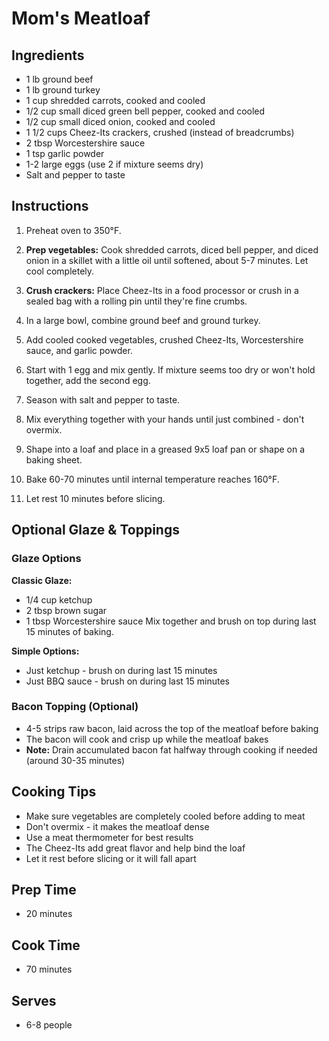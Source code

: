# Mom's Meatloaf

## Ingredients

- 1 lb ground beef
- 1 lb ground turkey
- 1 cup shredded carrots, cooked and cooled
- 1/2 cup small diced green bell pepper, cooked and cooled
- 1/2 cup small diced onion, cooked and cooled
- 1 1/2 cups Cheez-Its crackers, crushed (instead of breadcrumbs)
- 2 tbsp Worcestershire sauce
- 1 tsp garlic powder
- 1-2 large eggs (use 2 if mixture seems dry)
- Salt and pepper to taste

## Instructions

1. Preheat oven to 350°F.

2. **Prep vegetables:** Cook shredded carrots, diced bell pepper, and diced onion in a skillet with a little oil until softened, about 5-7 minutes. Let cool completely.

3. **Crush crackers:** Place Cheez-Its in a food processor or crush in a sealed bag with a rolling pin until they're fine crumbs.

4. In a large bowl, combine ground beef and ground turkey.

5. Add cooled cooked vegetables, crushed Cheez-Its, Worcestershire sauce, and garlic powder.

6. Start with 1 egg and mix gently. If mixture seems too dry or won't hold together, add the second egg.

7. Season with salt and pepper to taste.

8. Mix everything together with your hands until just combined - don't overmix.

9. Shape into a loaf and place in a greased 9x5 loaf pan or shape on a baking sheet.

10. Bake 60-70 minutes until internal temperature reaches 160°F.

11. Let rest 10 minutes before slicing.

## Optional Glaze & Toppings

### Glaze Options
**Classic Glaze:**
- 1/4 cup ketchup
- 2 tbsp brown sugar
- 1 tbsp Worcestershire sauce
Mix together and brush on top during last 15 minutes of baking.

**Simple Options:**
- Just ketchup - brush on during last 15 minutes
- Just BBQ sauce - brush on during last 15 minutes

### Bacon Topping (Optional)
- 4-5 strips raw bacon, laid across the top of the meatloaf before baking
- The bacon will cook and crisp up while the meatloaf bakes
- **Note:** Drain accumulated bacon fat halfway through cooking if needed (around 30-35 minutes)

## Cooking Tips

- Make sure vegetables are completely cooled before adding to meat
- Don't overmix - it makes the meatloaf dense
- Use a meat thermometer for best results
- The Cheez-Its add great flavor and help bind the loaf
- Let it rest before slicing or it will fall apart

## Prep Time
- 20 minutes

## Cook Time
- 70 minutes

## Serves
- 6-8 people